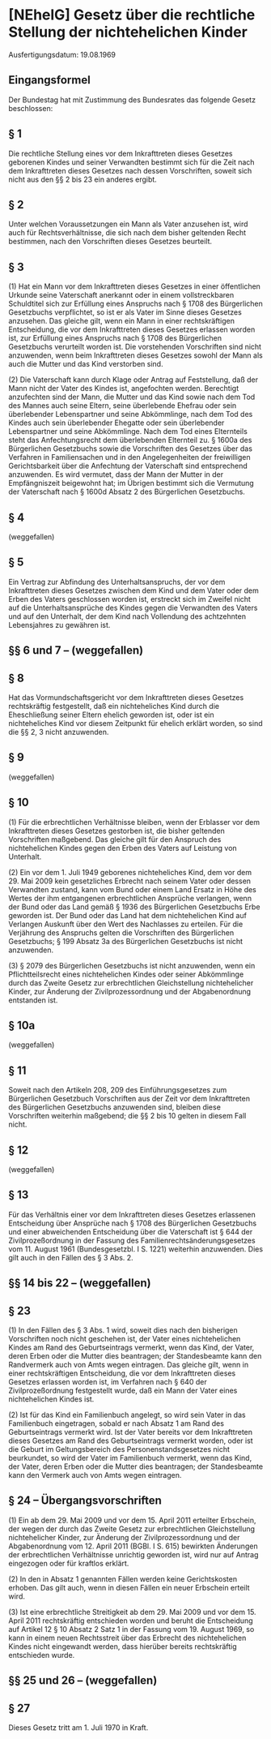 # [NEhelG] Gesetz über die rechtliche Stellung der nichtehelichen Kinder

Ausfertigungsdatum: 19.08.1969

 

## Eingangsformel

Der Bundestag hat mit Zustimmung des Bundesrates das folgende Gesetz beschlossen:


## § 1

Die rechtliche Stellung eines vor dem Inkrafttreten dieses Gesetzes geborenen Kindes und seiner Verwandten bestimmt sich für die Zeit nach dem Inkrafttreten dieses Gesetzes nach dessen Vorschriften, soweit sich nicht aus den §§ 2 bis 23 ein anderes ergibt.


## § 2

Unter welchen Voraussetzungen ein Mann als Vater anzusehen ist, wird auch für Rechtsverhältnisse, die sich nach dem bisher geltenden Recht bestimmen, nach den Vorschriften dieses Gesetzes beurteilt.


## § 3

(1) Hat ein Mann vor dem Inkrafttreten dieses Gesetzes in einer öffentlichen Urkunde seine Vaterschaft anerkannt oder in einem vollstreckbaren Schuldtitel sich zur Erfüllung eines Anspruchs nach § 1708 des Bürgerlichen Gesetzbuchs verpflichtet, so ist er als Vater im Sinne dieses Gesetzes anzusehen. Das gleiche gilt, wenn ein Mann in einer rechtskräftigen Entscheidung, die vor dem Inkrafttreten dieses Gesetzes erlassen worden ist, zur Erfüllung eines Anspruchs nach § 1708 des Bürgerlichen Gesetzbuchs verurteilt worden ist. Die vorstehenden Vorschriften sind nicht anzuwenden, wenn beim Inkrafttreten dieses Gesetzes sowohl der Mann als auch die Mutter und das Kind verstorben sind.

(2) Die Vaterschaft kann durch Klage oder Antrag auf Feststellung, daß der Mann nicht der Vater des Kindes ist, angefochten werden. Berechtigt anzufechten sind der Mann, die Mutter und das Kind sowie nach dem Tod des Mannes auch seine Eltern, seine überlebende Ehefrau oder sein überlebender Lebenspartner und seine Abkömmlinge, nach dem Tod des Kindes auch sein überlebender Ehegatte oder sein überlebender Lebenspartner und seine Abkömmlinge. Nach dem Tod eines Elternteils steht das Anfechtungsrecht dem überlebenden Elternteil zu. § 1600a des Bürgerlichen Gesetzbuchs sowie die Vorschriften des Gesetzes über das Verfahren in Familiensachen und in den Angelegenheiten der freiwilligen Gerichtsbarkeit über die Anfechtung der Vaterschaft sind entsprechend anzuwenden. Es wird vermutet, dass der Mann der Mutter in der Empfängniszeit beigewohnt hat; im Übrigen bestimmt sich die Vermutung der Vaterschaft nach § 1600d Absatz 2 des Bürgerlichen Gesetzbuchs.


## § 4

(weggefallen)


## § 5

Ein Vertrag zur Abfindung des Unterhaltsanspruchs, der vor dem Inkrafttreten dieses Gesetzes zwischen dem Kind und dem Vater oder dem Erben des Vaters geschlossen worden ist, erstreckt sich im Zweifel nicht auf die Unterhaltsansprüche des Kindes gegen die Verwandten des Vaters und auf den Unterhalt, der dem Kind nach Vollendung des achtzehnten Lebensjahres zu gewähren ist.


## §§ 6 und 7 – (weggefallen)


## § 8

Hat das Vormundschaftsgericht vor dem Inkrafttreten dieses Gesetzes rechtskräftig festgestellt, daß ein nichteheliches Kind durch die Eheschließung seiner Eltern ehelich geworden ist, oder ist ein nichteheliches Kind vor diesem Zeitpunkt für ehelich erklärt worden, so sind die §§ 2, 3 nicht anzuwenden.


## § 9

(weggefallen)


## § 10

(1) Für die erbrechtlichen Verhältnisse bleiben, wenn der Erblasser vor dem Inkrafttreten dieses Gesetzes gestorben ist, die bisher geltenden Vorschriften maßgebend. Das gleiche gilt für den Anspruch des nichtehelichen Kindes gegen den Erben des Vaters auf Leistung von Unterhalt.

(2) Ein vor dem 1. Juli 1949 geborenes nichteheliches Kind, dem vor dem 29. Mai 2009 kein gesetzliches Erbrecht nach seinem Vater oder dessen Verwandten zustand, kann vom Bund oder einem Land Ersatz in Höhe des Wertes der ihm entgangenen erbrechtlichen Ansprüche verlangen, wenn der Bund oder das Land gemäß § 1936 des Bürgerlichen Gesetzbuchs Erbe geworden ist. Der Bund oder das Land hat dem nichtehelichen Kind auf Verlangen Auskunft über den Wert des Nachlasses zu erteilen. Für die Verjährung des Anspruchs gelten die Vorschriften des Bürgerlichen Gesetzbuchs; § 199 Absatz 3a des Bürgerlichen Gesetzbuchs ist nicht anzuwenden.

(3) § 2079 des Bürgerlichen Gesetzbuchs ist nicht anzuwenden, wenn ein Pflichtteilsrecht eines nichtehelichen Kindes oder seiner Abkömmlinge durch das Zweite Gesetz zur erbrechtlichen Gleichstellung nichtehelicher Kinder, zur Änderung der Zivilprozessordnung und der Abgabenordnung entstanden ist.


## § 10a

(weggefallen)


## § 11

Soweit nach den Artikeln 208, 209 des Einführungsgesetzes zum Bürgerlichen Gesetzbuch Vorschriften aus der Zeit vor dem Inkrafttreten des Bürgerlichen Gesetzbuchs anzuwenden sind, bleiben diese Vorschriften weiterhin maßgebend; die §§ 2 bis 10 gelten in diesem Fall nicht.


## § 12

(weggefallen)


## § 13

Für das Verhältnis einer vor dem Inkrafttreten dieses Gesetzes erlassenen Entscheidung über Ansprüche nach § 1708 des Bürgerlichen Gesetzbuchs und einer abweichenden Entscheidung über die Vaterschaft ist § 644 der Zivilprozeßordnung in der Fassung des Familienrechtsänderungsgesetzes vom 11. August 1961 (Bundesgesetzbl. I S. 1221) weiterhin anzuwenden. Dies gilt auch in den Fällen des § 3 Abs. 2.


## §§ 14 bis 22 – (weggefallen)


## § 23

(1) In den Fällen des § 3 Abs. 1 wird, soweit dies nach den bisherigen Vorschriften noch nicht geschehen ist, der Vater eines nichtehelichen Kindes am Rand des Geburtseintrags vermerkt, wenn das Kind, der Vater, deren Erben oder die Mutter dies beantragen; der Standesbeamte kann den Randvermerk auch von Amts wegen eintragen. Das gleiche gilt, wenn in einer rechtskräftigen Entscheidung, die vor dem Inkrafttreten dieses Gesetzes erlassen worden ist, im Verfahren nach § 640 der Zivilprozeßordnung festgestellt wurde, daß ein Mann der Vater eines nichtehelichen Kindes ist.

(2) Ist für das Kind ein Familienbuch angelegt, so wird sein Vater in das Familienbuch eingetragen, sobald er nach Absatz 1 am Rand des Geburtseintrags vermerkt wird. Ist der Vater bereits vor dem Inkrafttreten dieses Gesetzes am Rand des Geburtseintrags vermerkt worden, oder ist die Geburt im Geltungsbereich des Personenstandsgesetzes nicht beurkundet, so wird der Vater im Familienbuch vermerkt, wenn das Kind, der Vater, deren Erben oder die Mutter dies beantragen; der Standesbeamte kann den Vermerk auch von Amts wegen eintragen.


## § 24 – Übergangsvorschriften

(1) Ein ab dem 29. Mai 2009 und vor dem 15. April 2011 erteilter Erbschein, der wegen der durch das Zweite Gesetz zur erbrechtlichen Gleichstellung nichtehelicher Kinder, zur Änderung der Zivilprozessordnung und der Abgabenordnung vom 12. April 2011 (BGBl. I S. 615) bewirkten Änderungen der erbrechtlichen Verhältnisse unrichtig geworden ist, wird nur auf Antrag eingezogen oder für kraftlos erklärt.

(2) In den in Absatz 1 genannten Fällen werden keine Gerichtskosten erhoben. Das gilt auch, wenn in diesen Fällen ein neuer Erbschein erteilt wird.

(3) Ist eine erbrechtliche Streitigkeit ab dem 29. Mai 2009 und vor dem 15. April 2011 rechtskräftig entschieden worden und beruht die Entscheidung auf Artikel 12 § 10 Absatz 2 Satz 1 in der Fassung vom 19. August 1969, so kann in einem neuen Rechtsstreit über das Erbrecht des nichtehelichen Kindes nicht eingewandt werden, dass hierüber bereits rechtskräftig entschieden wurde.


## §§ 25 und 26 – (weggefallen)


## § 27

Dieses Gesetz tritt am 1. Juli 1970 in Kraft.

